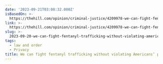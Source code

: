 ```yaml
---
date: '2023-09-21T03:08:32.000Z'
isBasedOn: >-
  https://thehill.com/opinion/criminal-justice/4209978-we-can-fight-fentanyl-trafficking-without-violating-americans-privacy/
link: >-
  https://thehill.com/opinion/criminal-justice/4209978-we-can-fight-fentanyl-trafficking-without-violating-americans-privacy/
slug: >-
  2023-09-20-we-can-fight-fentanyl-trafficking-without-violating-americans-privacy-or-th
tags:
  - law and order
  - Privacy
title: We can fight fentanyl trafficking without violating Americans’ privacy | Th
---
```


